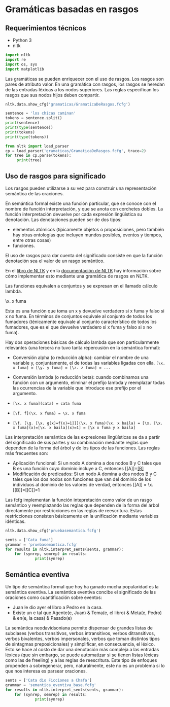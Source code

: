 # Gramáticas basadas en rasgos

## Requerimientos técnicos

- Python 3
- nltk


```python
import nltk 
import re 
import os, sys
import matplotlib 
```

Las gramáticas se pueden enriquecer con el uso de rasgos. Los rasgos son pares de atributo valor. En una gramática con rasgos, los rasgos se heredan de las entradas léxicas a los nodos superiores. Las reglas especifican los rasgos que sus nodos hijos deben compartir.


```python
nltk.data.show_cfg('gramaticas/GramaticaDeRasgos.fcfg')
```


```python
sentence = 'los chicas caminan'
tokens = sentence.split()
print(sentence)
print(type(sentence))
print(tokens)
print(type(tokens))
```


```python
from nltk import load_parser
cp = load_parser('gramaticas/GramaticaDeRasgos.fcfg', trace=2)
for tree in cp.parse(tokens):
     print(tree)
```

## Uso de rasgos para significado

Los rasgos pueden utilizarse a su vez para construir una representación semántica de las oraciones.

En semántica formal existe una función particular, que se conoce con el nombre de función interpretación, y que se anota con corchetes dobles. La función interpretación devuelve por cada expresión lingüística su denotación. Las denotaciones pueden ser de dos tipos: 

- elementos atómicos (típicamente objetos o proposiciones, pero también hay otras ontologías que incluyen mundos posibles, eventos y tiempos, entre otras cosas)
- funciones. 

El uso de rasgos para dar cuenta del significado consiste en que la función denotación sea el valor de un rasgo semántico.

En el [libro de NLTK](https://www.nltk.org/book/ch10.html) y en la [documentación de NLTK](http://nltk.sourceforge.net/doc/en/ch11.html) hay información sobre cómo implementar esto mediante una gramática de rasgos en NLTK.


Las funciones equivalen a conjuntos y se expresan en el llamado cálculo lambda. 

\x. x fuma

Esta es una función que toma un x y devuelve verdadero si x fuma y falso si x no fuma. En términos de conjuntos equivale al conjunto de todos los fumadores (ténicamente equivale al conjunto característico de todos los fumadores, que es el que devuelve verdadero si x fuma y falso si x no fuma).

Hay dos operaciones básicas de cálculo lambda que son particularmente relevantes (una tercera no tuvo tanta repercusión en la semántica formal):

- Conversión alpha (o reducción alpha): cambiar el nombre de una variable y, conjuntamente, el de todas las variables ligadas con ella.
`[\x. x fuma] = [\y. y fuma] = [\z. z fuma] = ...`
- Conversión lambda (o reducción beta): cuando combinamos una función con un argumento, eliminar el prefijo lambda y reemplazar todas las ocurrencias de la variable que introduce ese prefijo por el argumento.

- `[\x. x fuma](cata) = cata fuma`
- `[\f. f](\x. x fuma) = \x. x fuma`
- `[\f. [\g. [\x. g(x)=f(x)=1]]](\x. x fuma)(\x. x baila) = [\x. [\x. x fuma](x)=[\x. x baila](x)=1] = [\x x fuma y x baila]` 

Las interpretación semántica de las expresiones lingüísticas se da a partir del significado de sus partes y su combinación mediante reglas que dependen de la forma del árbol y de los tipos de las funciones. Las reglas más frecuentes son: 

- Aplicación funcional: Si un nodo A domina a dos nodos B y C tales que B es una función cuyo dominio incluye a C, entonces [[A]]=[[B]]([[C]])
- Modificación de predicados: Si un nodo A domina a dos nodos B y C tales que los dos nodos son funciones que van del dominio de los individuos al dominio de los valores de verdad, entonces [[A]] = \x. [[B]]=[[C]]=1

Las fcfg implementan la función intepretación como valor de un rasgo semántico y reemplazando las reglas que dependen de la forma del árbol directamente por restricciones en las reglas de reescritura. Estas restricciones consisten básicamente en la unificación mediante variables idénticas.


```python
nltk.data.show_cfg('pruebasemantica.fcfg')
```


```python
sents = ['Cata fuma']
grammar = 'pruebasemantica.fcfg'
for results in nltk.interpret_sents(sents, grammar):
    for (synrep, semrep) in results:
             print(synrep)
```

## Semántica eventiva

Un tipo de semántica formal que hoy ha ganado mucha popularidad es la semántica eventiva. La semántica eventiva concibe el significado de las oraciones como cuantificación sobre eventos: 

- Juan le dio ayer el libro a Pedro en la casa.
- Existe un e tal que Agente(e, Juan) & Tema(e, el libro) & Meta(e, Pedro) & en(e, la casa) & Pasado(e)

La semántica neodavidsoniana permite dispensar de grandes listas de subclases (verbos transitivos, verbos intransitivos, verbos ditransitivos, verbos bivalentes, verbos impersonales, verbos que toman distintos tipos de sintagmas preposicionales) y simplificar, en consecuencia, el léxico. Esto se hace al costo de dar una denotación más compleja a las entradas léxicas (que sin embargo, se puede automatizar si se tienen listas léxicas como las de freeling) y a las reglas de reescritura. Este tipo de enfoques propenden a sobregenerar, pero, naturalmente, este no es un problema si lo que nos interesa es parsear oraciones.


```python
sents = ['Cata dio Ficciones a Chafa']
grammar = 'semantica_eventiva_base.fcfg'
for results in nltk.interpret_sents(sents, grammar):
    for (synrep, semrep) in results:
             print(synrep)
```
